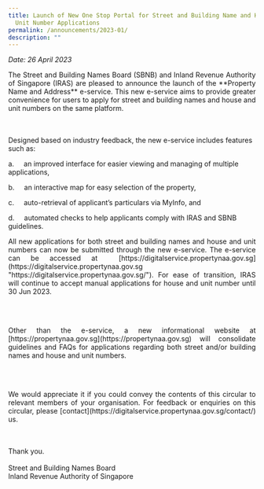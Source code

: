 ```yaml
---
title: Launch of New One Stop Portal for Street and Building Name and House and
  Unit Number Applications
permalink: /announcements/2023-01/
description: ""
---
```

<i>Date: 26 April 2023</i>

<p align="justify">The Street and Building Names Board (SBNB) and Inland Revenue Authority of Singapore (IRAS) are pleased to announce the launch of the **Property Name and Address**  e-service. This new e-service aims to provide greater convenience for users to apply for street and building names and house and unit numbers on the same platform.</p><br>
<br>
Designed based on industry feedback, the new e-service includes features such as:

a.&nbsp;&nbsp;&nbsp;&nbsp; an improved interface for easier viewing and managing of multiple applications,

b.&nbsp;&nbsp;&nbsp;&nbsp; an interactive map for easy selection of the property,

c.&nbsp;&nbsp;&nbsp;&nbsp; auto-retrieval of applicant’s particulars via MyInfo, and

d.&nbsp;&nbsp;&nbsp;&nbsp; automated checks to help applicants comply with IRAS and SBNB guidelines.<br>

<p align="justify">All new applications for both street and building names and house and unit numbers can now be submitted through the new e-service. The e-service can be accessed at &nbsp;[https://digitalservice.propertynaa.gov.sg](https://digitalservice.propertynaa.gov.sg "https://digitalservice.propertynaa.gov.sg/"). For ease of transition, IRAS will continue to accept manual applications for house and unit number until 30 Jun 2023.</p><br>
<br>
<p align="justify">Other than the e-service, a new informational website at [https://propertynaa.gov.sg](https://propertynaa.gov.sg) will consolidate guidelines and FAQs for applications regarding both street and/or building names and house and unit numbers.</p><br>
<br>
<p align="justify">We would appreciate it if you could convey the contents of this circular to relevant members of your organisation. For feedback or enquiries on this circular, please [contact](https://digitalservice.propertynaa.gov.sg/contact/) us.</p><br>
<br>
Thank you.
<br>
<br>
Street and Building Names Board<br>
Inland Revenue Authority of Singapore